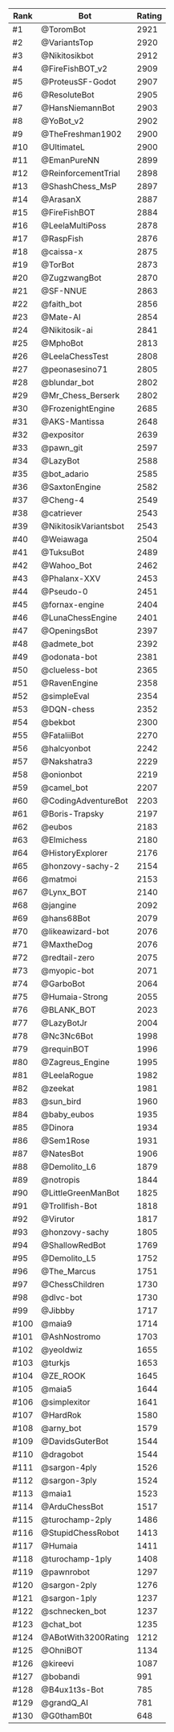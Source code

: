 Rank|Bot|Rating
---|---|---
#1|@ToromBot|2921
#2|@VariantsTop|2920
#3|@Nikitosikbot|2912
#4|@FireFishBOT_v2|2909
#5|@ProteusSF-Godot|2907
#6|@ResoluteBot|2905
#7|@HansNiemannBot|2903
#8|@YoBot_v2|2902
#9|@TheFreshman1902|2900
#10|@UltimateL|2900
#11|@EmanPureNN|2899
#12|@ReinforcementTrial|2898
#13|@ShashChess_MsP|2897
#14|@ArasanX|2887
#15|@FireFishBOT|2884
#16|@LeelaMultiPoss|2878
#17|@RaspFish|2876
#18|@caissa-x|2875
#19|@TorBot|2873
#20|@ZugzwangBot|2870
#21|@SF-NNUE|2863
#22|@faith_bot|2856
#23|@Mate-AI|2854
#24|@Nikitosik-ai|2841
#25|@MphoBot|2813
#26|@LeelaChessTest|2808
#27|@peonasesino71|2805
#28|@blundar_bot|2802
#29|@Mr_Chess_Berserk|2802
#30|@FrozenightEngine|2685
#31|@AKS-Mantissa|2648
#32|@expositor|2639
#33|@pawn_git|2597
#34|@LazyBot|2588
#35|@bot_adario|2585
#36|@SaxtonEngine|2582
#37|@Cheng-4|2549
#38|@catriever|2543
#39|@NikitosikVariantsbot|2543
#40|@Weiawaga|2504
#41|@TuksuBot|2489
#42|@Wahoo_Bot|2462
#43|@Phalanx-XXV|2453
#44|@Pseudo-0|2451
#45|@fornax-engine|2404
#46|@LunaChessEngine|2401
#47|@OpeningsBot|2397
#48|@admete_bot|2392
#49|@odonata-bot|2381
#50|@clueless-bot|2365
#51|@RavenEngine|2358
#52|@simpleEval|2354
#53|@DQN-chess|2352
#54|@bekbot|2300
#55|@FataliiBot|2270
#56|@halcyonbot|2242
#57|@Nakshatra3|2229
#58|@onionbot|2219
#59|@camel_bot|2207
#60|@CodingAdventureBot|2203
#61|@Boris-Trapsky|2197
#62|@eubos|2183
#63|@Elmichess|2180
#64|@HistoryExplorer|2176
#65|@honzovy-sachy-2|2154
#66|@matmoi|2153
#67|@Lynx_BOT|2140
#68|@jangine|2092
#69|@hans68Bot|2079
#70|@likeawizard-bot|2076
#71|@MaxtheDog|2076
#72|@redtail-zero|2075
#73|@myopic-bot|2071
#74|@GarboBot|2064
#75|@Humaia-Strong|2055
#76|@BLANK_BOT|2023
#77|@LazyBotJr|2004
#78|@Nc3Nc6Bot|1998
#79|@requinBOT|1996
#80|@Zagreus_Engine|1995
#81|@LeelaRogue|1982
#82|@zeekat|1981
#83|@sun_bird|1960
#84|@baby_eubos|1935
#85|@Dinora|1934
#86|@Sem1Rose|1931
#87|@NatesBot|1906
#88|@Demolito_L6|1879
#89|@notropis|1844
#90|@LittleGreenManBot|1825
#91|@Trollfish-Bot|1818
#92|@Virutor|1817
#93|@honzovy-sachy|1805
#94|@ShallowRedBot|1769
#95|@Demolito_L5|1752
#96|@The_Marcus|1751
#97|@ChessChildren|1730
#98|@dlvc-bot|1730
#99|@Jibbby|1717
#100|@maia9|1714
#101|@AshNostromo|1703
#102|@yeoldwiz|1655
#103|@turkjs|1653
#104|@ZE_ROOK|1645
#105|@maia5|1644
#106|@simplexitor|1641
#107|@HardRok|1580
#108|@arny_bot|1579
#109|@DavidsGuterBot|1544
#110|@dragobot|1544
#111|@sargon-4ply|1526
#112|@sargon-3ply|1524
#113|@maia1|1523
#114|@ArduChessBot|1517
#115|@turochamp-2ply|1486
#116|@StupidChessRobot|1413
#117|@Humaia|1411
#118|@turochamp-1ply|1408
#119|@pawnrobot|1297
#120|@sargon-2ply|1276
#121|@sargon-1ply|1237
#122|@schnecken_bot|1237
#123|@chat_bot|1235
#124|@ABotWith3200Rating|1212
#125|@OhniBOT|1134
#126|@kireevi|1087
#127|@bobandi|991
#128|@B4ux1t3s-Bot|785
#129|@grandQ_AI|781
#130|@G0thamB0t|648
